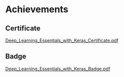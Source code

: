 

# Achievements
## Certificate
[Deep_Learning_Essentials_with_Keras_Certificate.pdf](https://prod-files-secure.s3.us-west-2.amazonaws.com/03e82b26-cccb-4906-bb56-adabcbdc0655/f5cf1405-8a02-49a4-beb6-3d50b033ba6e/Deep_Learning_Essentials_with_Keras_Certificate.pdf?X-Amz-Algorithm=AWS4-HMAC-SHA256&X-Amz-Content-Sha256=UNSIGNED-PAYLOAD&X-Amz-Credential=ASIAZI2LB4665BM4DMHK%2F20250205%2Fus-west-2%2Fs3%2Faws4_request&X-Amz-Date=20250205T132042Z&X-Amz-Expires=3600&X-Amz-Security-Token=IQoJb3JpZ2luX2VjECsaCXVzLXdlc3QtMiJHMEUCIQDkzZr9C2xbJ9y0oU8HX3cu1i7DLYb2BgGmEGaw9HaecQIgXQzSWOyNhNNHfcEYxtS%2FTySW0Lu6Qd8FwMpQrrAv8cMq%2FwMIRBAAGgw2Mzc0MjMxODM4MDUiDBAZl090RI3Ss4PJ8ircA1xBMG3sD8wfgzofNyOqDSQV4tDYlxcrQOCbIXg4PjZ03kG4x3wGTU2fkn5MvQNUBCDdsC0RNV4BYEtowEKaUcEaBgtGJIK3%2Fl1wVEnIDo5qFRlVeBiq1YkAOtL0k52MBu8fdU5rPVkh78SlF1TLIS6h%2Fcym75dUfi432koQmI4j8esy2DIZXojVwnEG%2BQk%2FBymFSQL1fIO%2Fbi4dtpjHcElEFMP9%2Ba2YgSVbcGs2VIyFH3IxkHevJ%2F3WcKzkNJLoVILARmmqFgylkLJZwsinUEtGFhjfeqDquTrCgLzp55CWt3bwDYCrPVryvO4Th2J2aZYsHeAS7mw3HjDpWbjLm239RDWtoOBoyuCNZ8lIeA9rffG9G82239R1QLVWfI%2FJxuTD4fOdbULNCozRJDDX2tRNoU%2BYP6fiT7T%2Fm0HfluJuvL%2BJehbPGPQMUVmnTQD%2FYknDUTC1ZJ3fbOlAdzkdmt3U8k%2F%2F67iYDSznHI6Unc2j3uTs1OTgqarc%2FKV%2FiSsz17zxS%2BWWZjrs8d2GBad9Z%2F2O8YntrAPiWOmY5BnQPwMYTfGZHQgm61pSj4bwax2frA6QPD6Bfpwyc8KgZTG94K4E6cfKpBO4hO9QWoBiB7JtxPh1A%2F3DOAOfCFeNMK2Ljb0GOqUBVf8CukDXPmGMAJPVRoUmFxz7vLij64SmNBFFWPRrME%2BUdaGcIEKcU1hCEwc5bUrxJYst7S2XvDxIBoxFxUG73UV6jjELkQYz6rKA9HxLzGhUXo2vM5qJjIOMyevT3sO5LOKnrfNEkaSYmlQanA65lGYs2GqAlOzQP54%2Bjn%2F82NF911pHfMT9wdkN1BGMdxvGMQHV1JFroeuuzgClRvMD3oESirK3&X-Amz-Signature=54e9351ac77602a6c9498a5406f7e6e466fe94568ae445601b9d07ec91ef7760&X-Amz-SignedHeaders=host&x-id=GetObject)
## Badge
[Deep_Learning_Essentials_with_Keras_Badge.pdf](https://prod-files-secure.s3.us-west-2.amazonaws.com/03e82b26-cccb-4906-bb56-adabcbdc0655/5c209097-6d96-477f-a031-edc11aa6225f/Deep_Learning_Essentials_with_Keras_Badge.pdf?X-Amz-Algorithm=AWS4-HMAC-SHA256&X-Amz-Content-Sha256=UNSIGNED-PAYLOAD&X-Amz-Credential=ASIAZI2LB4665BM4DMHK%2F20250205%2Fus-west-2%2Fs3%2Faws4_request&X-Amz-Date=20250205T132042Z&X-Amz-Expires=3600&X-Amz-Security-Token=IQoJb3JpZ2luX2VjECsaCXVzLXdlc3QtMiJHMEUCIQDkzZr9C2xbJ9y0oU8HX3cu1i7DLYb2BgGmEGaw9HaecQIgXQzSWOyNhNNHfcEYxtS%2FTySW0Lu6Qd8FwMpQrrAv8cMq%2FwMIRBAAGgw2Mzc0MjMxODM4MDUiDBAZl090RI3Ss4PJ8ircA1xBMG3sD8wfgzofNyOqDSQV4tDYlxcrQOCbIXg4PjZ03kG4x3wGTU2fkn5MvQNUBCDdsC0RNV4BYEtowEKaUcEaBgtGJIK3%2Fl1wVEnIDo5qFRlVeBiq1YkAOtL0k52MBu8fdU5rPVkh78SlF1TLIS6h%2Fcym75dUfi432koQmI4j8esy2DIZXojVwnEG%2BQk%2FBymFSQL1fIO%2Fbi4dtpjHcElEFMP9%2Ba2YgSVbcGs2VIyFH3IxkHevJ%2F3WcKzkNJLoVILARmmqFgylkLJZwsinUEtGFhjfeqDquTrCgLzp55CWt3bwDYCrPVryvO4Th2J2aZYsHeAS7mw3HjDpWbjLm239RDWtoOBoyuCNZ8lIeA9rffG9G82239R1QLVWfI%2FJxuTD4fOdbULNCozRJDDX2tRNoU%2BYP6fiT7T%2Fm0HfluJuvL%2BJehbPGPQMUVmnTQD%2FYknDUTC1ZJ3fbOlAdzkdmt3U8k%2F%2F67iYDSznHI6Unc2j3uTs1OTgqarc%2FKV%2FiSsz17zxS%2BWWZjrs8d2GBad9Z%2F2O8YntrAPiWOmY5BnQPwMYTfGZHQgm61pSj4bwax2frA6QPD6Bfpwyc8KgZTG94K4E6cfKpBO4hO9QWoBiB7JtxPh1A%2F3DOAOfCFeNMK2Ljb0GOqUBVf8CukDXPmGMAJPVRoUmFxz7vLij64SmNBFFWPRrME%2BUdaGcIEKcU1hCEwc5bUrxJYst7S2XvDxIBoxFxUG73UV6jjELkQYz6rKA9HxLzGhUXo2vM5qJjIOMyevT3sO5LOKnrfNEkaSYmlQanA65lGYs2GqAlOzQP54%2Bjn%2F82NF911pHfMT9wdkN1BGMdxvGMQHV1JFroeuuzgClRvMD3oESirK3&X-Amz-Signature=83c64438e48eee2515c1972da6ab4406513f423eb90742c8b53dbd4437fa2e2b&X-Amz-SignedHeaders=host&x-id=GetObject)
